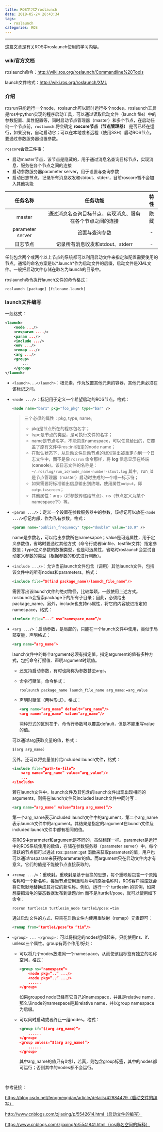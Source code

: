 ```yaml
---
title: ROS学习之roslaunch
date: 2018-05-24 20:43:34
tags:
  - roslaunch
categories: ROS
---
```


-----

这篇文章是有关ROS中roslaunch使用的学习内容。

<!--more--->

### wiki官方文档

roslaunch命令：http://wiki.ros.org/roslaunch/Commandline%20Tools

launch文件格式：http://wiki.ros.org/roslaunch/XML

### 介绍

rosrun只能运行一个node，roslaunch可以同时运行多个nodes。roslaunch工具是ros中python实现的程序启动工具，可以通过读取启动文件（launch file）中的参数配置、属性配置等，同时启动节点管理器（master）和多个节点，在启动任何一个节点前，`roslaunch` 将会确定 **roscore节点（节点管理器）** 是否已经在运行，如果没有，自动启动它；可以在本地或者远程（使用SSH）启动ROS节点，要通过参数服务器设置参数。

`roscore`会做三件事： 

- 启动master节点，该节点是隐藏的，用于通过消息名查询目标节点，实现消息、服务在各个节点之间的连接 
- 启动参数服务器parameter server，用于设置与查询参数 
- 启动日志节点，记录所有消息收发和stdout、stderr，目前roscore暂不会加入其他功能

|     任务名称     |                          任务功能                          | 特性 |
| :--------------: | :--------------------------------------------------------: | :--: |
|      master      | 通过消息名查询目标节点，实现消息、服务在各个节点之间的连接 | 隐藏 |
| parameter server |                       设置与查询参数                       |  -   |
|     日志节点     |              记录所有消息收发和stdout、stderr              |  -   |

任何包含两个或两个以上节点的系统都可以利用启动文件来指定和配置需要使用的节点。通常的命名方案是以*.launch*作为启动文件的后缀，启动文件是XML文件。一般把启动文件存储在取名为launch的目录中。

roslaunch命令执行launch文件的命令格式：

~~~shell
roslaunch [package] [filename.launch]
~~~

###  launch文件编写

一般格式：

~~~xml
<launch>
    <node .../>
    <rosparam ..../>
    <param .../>
    <include .../>
    <env .../>
    <remap .../>
    <arg .../>
    <group> 
        ... 
    </group>
</launch>
~~~

- `<launch>...</launch>`：根元素，作为放置其他元素的容器，其他元素必须在该标记之间。

- `<node .../>`：标记用于定义一个希望启动的ROS节点。格式：

  ```xml
  <node name="bar1" pkg="foo_pkg" type="bar" />
  ```

  > 三个必须的属性：pkg, type, name。
  >
  > - pkg是节点所在的程序包名字；
  > - type是节点的类型，是可执行文件的名字；
  > - name是节点名字，不能包含namespace，可以任意给出的，它覆盖了原有文件中ros::init指定的node name；
  > - 在默认状态下，从启动文件启动节点的标准输出被重定向到一个日志文件中，而不是像 `rosrun` 命令那样，将 **log** 信息显示在终端(**console**)。该日志文件的名称是：` ~/.ros/log/run_id/node_name-number-stout.log` 其中，run_id 是节点管理器（master）启动时生成的一个唯一标示符；
  > - 如果需要将标准输出信息输出到终端，使用属性`output`，即`output=screen`；
  > - 其他属性：args（将参数传递给节点）、ns（节点定义为某个namespace下）等。

- `<param .../>`：定义一个设置在参数服务器中的参数，该标记可以放在`<node .../>`标记内部，作为私有参数。格式：

  ~~~xml
  <param name="publish_frequency" type="double" value="10.0" />
  ~~~

  name是参数名，可以给出参数所在namesapce；value是可选属性，用于定义参数值，省略时要通过其他方式（命令行或者binfile、testfile文件）指定参数值；type定义参数的数据类型，也是可选属性，省略时roslaunch会尝试自动定义参数的类型（根据参数的形式进行判断）。

- `<include .../>`：允许当前launch文件包含（调用）其他launch文件，包括该文件中的所有nodes和parameters。格式：

  ~~~xml
  <include file=”$(find package_name)/launch_file_name”/>
  ~~~

  需要写出该launch文件的绝对路径，比较繁琐，一般使用上述方式。roslaunch会搜索package下的所有子目录；因此，必须给出package_name。另外，include也支持ns属性，将它的内容放进指定的namespace，格式：

  ~~~xml
  <include file=”...” ns=”namespace_name”/>
  ~~~

- `<arg .../>`：启动参数，是局部的，只能在一个launch文件中使用，类似于局部变量，声明格式：

  ~~~xml
  <arg name=”arg_name”>
  ~~~

  launch文件中的每个argument必须有指定值。指定argument的值有多种方式，包括命令行赋值、声明argument时赋值。

  - 还支持启动参数，有时也简称为参数甚至args。

  - 命令行赋值。命令格式：

    ```shell
    roslaunch package_name launch_file_name arg_name:=arg_value
    ```

  - 声明时赋值（两种形式）。格式：

    ```xml
    <arg name=”arg_name” default=”arg_name”/>
    <arg name=”arg_name” value=”arg_name”/>
    ```

    两种形式的区别在于，命令行参数可以覆盖default，但是不能重写value的值。

  可以通过arg获取变量的值，格式：

  ~~~xml
  $(arg arg_name)
  ~~~

  另外，还可以将变量值传给included launch文件，格式：

  ~~~xml
  <include file=”path-to-file”>
      <arg name=”arg_name” value=”arg_value”/>
      ...
  </include>
  ~~~

  若在launch文件中，launch文件及其包含的launch文件出现出现相同的arguments，则需在launch文件及included launch文件中同时写：

  ~~~xml
  <arg name=”arg_name” value=”$(arg arg_name)”/>
  ~~~

  第一个arg_name表示included launch文件中的argument，第二个arg_name表示launch文件中的argument。其结果是指定的argument在launch文件及included launch文件中都有相同的值。

  在ROS中prarmeter和argument是不同的，虽然翻译一样。parameter是运行中的ROS系统使用的数值，存储在参数服务器（parameter server）中，每个活跃的节点都可以通过 ros::param::get 函数来获取parameter的值，用户也可以通过rosparam来获得parameter的值。而argument只在启动文件内才有意义，它们的值是不能被节点直接获取的。

- `<remap .../>`：重映射。重映射是基于替换的思想，每个重映射包含一个原始名称和一个新名称。每当节点使用重映射中的原始名称时，ROS客户端库就会将它默默地替换成其对应的新名称。例如，运行一个 turtlesim 的实例，如果想要把海龟的姿态数据发布到话题/tim 而不是/turtle1/pose，就可以使用如下命令：

  ~~~shell
  rosrun turtlesim turtlesim_node turtle1/pose:=tim 
  ~~~

  通过启动文件的方式，只需在启动文件内使用重映射（remap）元素即可：

  ~~~xml
  <remap from=”turtle1/pose”to ”tim”/>
  ~~~

- `<group> ... </group>`：可以将指定的nodes组织起来，只能使用ns、if、unless三个属性。group有两个作用/好处：

  - 可以将几个nodes放进同一个namespace，从而使该组标签有独立的名称空间，格式：

    ~~~xml
    <group ns=”namespace”>
        <node pkg=”..” .../>
        <node pkg=”..” .../>
        ......
    </group>
    ~~~

    如果grouped node已经有它自己的namespace，并且是relative name，那么该node的namespace是其relative name，并以group namespace为后缀。

  - 可以同时启动或者终止一组nodes，格式：

    ~~~xml
    <group if=”$(arg arg_name)”>
    	......
    </group>
    <group unless=”$(arg arg_name)”>
    	......
    </group>
    ~~~

    其中arg_name的值只有0或1，若真，则包含group标签，其中的nodes都可运行；否则其中的nodes都不会运行。​

  ​


参考链接：

https://blog.csdn.net/fengmengdan/article/details/42984429（启动文件的编写）

http://www.cnblogs.com/zjiaxing/p/5542614.html（启动文件的编写）

https://www.cnblogs.com/zjiaxing/p/5541841.html（ros命名空间的解释）
